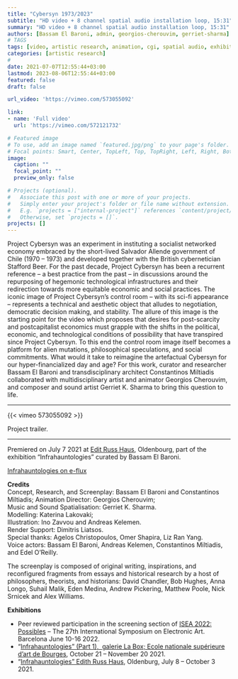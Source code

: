 ```yaml
---
title: "Cybersyn 1973/2023"
subtitle: "HD video + 8 channel spatial audio installation loop, 15:31"
summary: "HD video + 8 channel spatial audio installation loop, 15:31"
authors: [Bassam El Baroni, admin, georgios-cherouvim, gerriet-sharma]
# TAGS 
tags: [video, artistic research, animation, cgi, spatial audio, exhibition]
categories: [artistic research]
#
date: 2021-07-07T12:55:44+03:00
lastmod: 2023-08-06T12:55:44+03:00
featured: false
draft: false

url_video: 'https://vimeo.com/573055092'

link: 
- name: 'Full video'
  url: 'https://vimeo.com/572121732'

# Featured image
# To use, add an image named `featured.jpg/png` to your page's folder.
# Focal points: Smart, Center, TopLeft, Top, TopRight, Left, Right, BottomLeft, Bottom, BottomRight.
image:
  caption: ""
  focal_point: ""
  preview_only: false

# Projects (optional).
#   Associate this post with one or more of your projects.
#   Simply enter your project's folder or file name without extension.
#   E.g. `projects = ["internal-project"]` references `content/project/deep-learning/index.md`.
#   Otherwise, set `projects = []`.
projects: []
---
```


Project Cybersyn was an experiment in instituting a socialist networked economy embraced by the short-lived Salvador Allende government of Chile (1970 – 1973) and developed together with the British cybernetician Stafford Beer. For the past decade, Project Cybersyn has been a recurrent reference – a best practice from the past – in discussions around the repurposing of hegemonic technological infrastructures and their redirection towards more equitable economic and social practices. The iconic image of Project Cybersyn’s control room – with its sci-fi appearance – represents a technical and aesthetic object that alludes to negotiation, democratic decision making, and stability. The allure of this image is the starting point for the video which proposes that desires for post-scarcity and postcapitalist economics must grapple with the shifts in the political, economic, and technological conditions of possibility that have transpired since Project Cybersyn. To this end the control room image itself becomes a platform for alien mutations, philosophical speculations, and social commitments. What would it take to reimagine the artefactual Cybersyn for our hyper-financialized day and age? For this work, curator and researcher Bassam El Baroni and transdisciplinary architect Constantinos Miltiadis collaborated with multidisciplinary artist and animator Georgios Cherouvim, and composer and sound artist Gerriet K. Sharma to bring this question to life.

---

{{< vimeo 573055092 >}}
<figcaption>Project trailer.</figcaption>

---


Premiered on July 7 2021 at [Edit Russ Haus](https://www.edith-russ-haus.de/en/home.html), Oldenbourg, part of the exhibition “Infrahauntologies” curated by Bassam El Baroni.

[Infrahauntologies on e-flux](https://www.e-flux.com/announcements/398039/infrahauntologies/405676)

**Credits**  
Concept, Research, and Screenplay: Bassam El Baroni and Constantinos Miltiadis; Animation Director: Georgios Cherouvim;  
Music and Sound Spatialisation: Gerriet K. Sharma.  
Modelling: Katerina Lakovaki;  
Illustration: Ino Zavvou and Andreas Kelemen.  
Render Support: Dimitris Liatsos.  
Special thanks: Agelos Christopoulos, Omer Shapira, Liz Ran Yang.  
Voice actors: Bassam El Baroni, Andreas Kelemen, Constantinos Miltiadis, and Edel O’Reilly.

The screenplay is composed of original writing, inspirations, and reconfigured fragments from essays and historical research by a host of philosophers, theorists, and historians: David Chandler, Bob Hughes, Anna Longo, Suhail Malik, Eden Medina, Andrew Pickering, Matthew Poole, Nick Srnicek and Alex Williams.

**Exhibitions**

- Peer reviewed participation in the screening section of [ISEA 2022: Possibles](https://isea2022.isea-international.org/event/screening-cybersyn-1973-2023/) – The 27th International Symposium on Electronic Art. Barcelona June 10-16 2022.
- “[Infrahauntologies” (Part 1),  galerie La Box; Ecole nationale supérieure d’art de Bourges](https://www.ensa-bourges.fr/index.php/en/2-infos/7620-infrahauntologies-part-i), October 21 – November 20 2021.
- “[Infrahauntologies” Edith Russ Haus](https://www.edith-russ-haus.de/no_cache/en/exhibitions/exhibitions/archive.html?tx_kdvzerhapplications_pi4%5Bexhibition%5D=271&tx_kdvzerhapplications_pi4%5Baction%5D=show&tx_kdvzerhapplications_pi4%5Bcontroller%5D=Exhibition), Oldenburg, July 8 – October 3 2021.